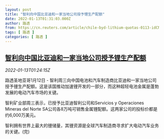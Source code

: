 ```yaml
---
layout: post
title: "智利向中国比亚迪和一家当地公司授予锂生产配额"
date: 2022-01-13T01:31:03.000Z
author: 路透
from: https://cn.reuters.com/article/chile-byd-lithium-quotas-0113-idCNKBS2JN044
tags: [ 路透 ]
categories: [ 路透 ]
---
```

<!--1642037463000-->
[智利向中国比亚迪和一家当地公司授予锂生产配额](https://cn.reuters.com/article/chile-byd-lithium-quotas-0113-idCNKBS2JN044)
------

<div>
<div><i>2022-01-13T01:24:15Z</i></div><p>路透圣地亚哥1月12日 - 智利周三向中国电池和汽车制造商比亚迪和一家当地公司授予锂生产配额。这是该国推动加速锂开发的一部分，而这种超轻电池金属是蓬勃发展的电动汽车市场的关键。</p><p>智利矿业部周三表示，已授予比亚迪智利公司和Servicios y Operaciones Mineras del Norte SA公司各8万吨可销售金属锂配额。这两家公司的投标价都是约6,000万美元。</p><p>智利拥有世界上最大的锂储量，其锂资源是全球汽车制造商寻求扩大电动汽车业务的关键。(完)</p>
</div>
